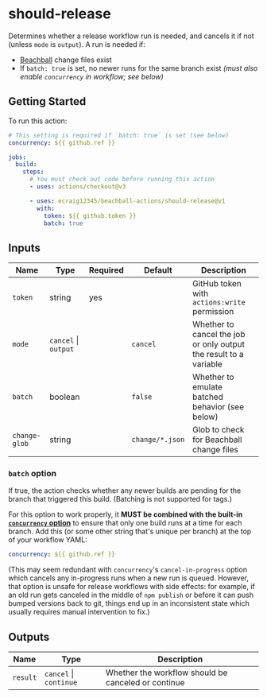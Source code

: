 # should-release

Determines whether a release workflow run is needed, and cancels it if not (unless `mode` is `output`). A run is needed if:

- [Beachball](https://microsoft.github.io/beachball) change files exist
- If `batch: true` is set, no newer runs for the same branch exist _(must also enable `concurrency` in workflow; see below)_

## Getting Started

To run this action:

```yaml
# This setting is required if `batch: true` is set (see below)
concurrency: ${{ github.ref }}

jobs:
  build:
    steps:
      # You must check out code before running this action
      - uses: actions/checkout@v3

      - uses: ecraig12345/beachball-actions/should-release@v1
        with:
          token: ${{ github.token }}
          batch: true
```

## Inputs

| Name          | Type                 | Required | Default         | Description                                                       |
| ------------- | -------------------- | -------- | --------------- | ----------------------------------------------------------------- |
| `token`       | string               | yes      |                 | GitHub token with `actions:write` permission                      |
| `mode`        | `cancel` \| `output` |          | `cancel`        | Whether to cancel the job or only output the result to a variable |
| `batch`       | boolean              |          | `false`         | Whether to emulate batched behavior (see below)                   |
| `change-glob` | string               |          | `change/*.json` | Glob to check for Beachball change files                          |

### `batch` option

If true, the action checks whether any newer builds are pending for the branch that triggered this build. (Batching is not supported for tags.)

For this option to work properly, it **MUST be combined with the built-in [`concurrency` option](https://docs.github.com/en/actions/using-workflows/workflow-syntax-for-github-actions#concurrency)** to ensure that only one build runs at a time for each branch. Add this (or some other string that's unique per branch) at the top of your workflow YAML:

```yaml
concurrency: ${{ github.ref }}
```

(This may seem redundant with `concurrency`'s `cancel-in-progress` option which cancels any in-progress runs when a new run is queued. However, that option is unsafe for release workflows with side effects: for example, if an old run gets canceled in the middle of `npm publish` or before it can push bumped versions back to git, things end up in an inconsistent state which usually requires manual intervention to fix.)

## Outputs

| Name     | Type                   | Description                                         |
| -------- | ---------------------- | --------------------------------------------------- |
| `result` | `cancel` \| `continue` | Whether the workflow should be canceled or continue |
